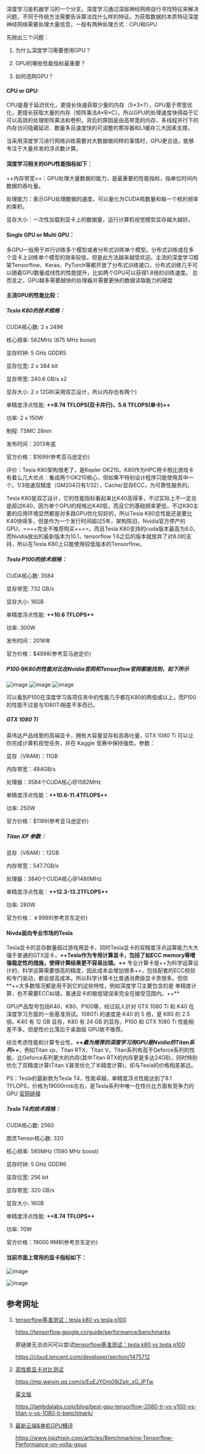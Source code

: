 深度学习是机器学习的一个分支。深度学习通过深层神经网络自行寻找特征来解决问题，不同于传统方法需要告诉算法找什么样的特征。为获取数据的本质特征深度神经网络需要处理大量信息，一般有两种处理方式：CPU和GPU

先抛出三个问题：

1. 为什么深度学习需要使用GPU？

2. GPU的哪些性能指标最重要？

3. 如何选购GPU？


#### CPU or GPU:

CPU是基于延迟优化，更擅长快速获取少量的内存（5×3×7），GPU基于带宽优化，更擅长获取大量的内存（矩阵乘法A×B×C）。所以GPU的处理速度快得益于它可以高效的处理矩阵乘法和卷积，背后的原因是由高带宽的内存、多线程并行下的内存访问隐藏延迟、数量多且速度快的可调整的寄存器和L1缓存三大因素支撑。

当采用深度学习进行网络训练需要对大数据做同样的事情时，GPU更合适，能够专注于大量并发的浮点数计算。


#### 深度学习相关的GPU性能指标如下：

++内存带宽++：GPU处理大量数据的能力，是最重要的性能指标，指单位时间内数据的吞吐量。

处理能力：表示GPU处理数据的速度，可以量化为CUDA核数量和每一个核的频率的乘积。

显存大小：一次性加载到显卡上的数据量，运行计算机视觉模型显存越大越好。

#### Single GPU or Multi GPU：

多GPU一般用于并行训练多个模型或者分布式训练单个模型。分布式训练或在多个显卡上训练单个模型的效率较低，但是此方法越来越受欢迎。主流的深度学习框架Tensorflow、Keras、PyTorch等都开放了分布式训练接口，分布式训练几乎可以随着GPU数量成线性的性能提升，比如两个GPU可以获得1.8倍的训练速度。
总而言之，GPU越多需要越快的处理器并需要更快的数据读取能力的硬盘
 
#### 主流GPU的性能比较：


##### Tesla K80的技术规格：

CUDA核心数: 2 x 2496

核心频率: 562MHz (875 MHz boost)

显存时钟: 5 GHz GDDR5

显存位宽: 2 x 384 bit

显存带宽: 240.6 GB/s x2

显存大小: 2 x 12GB(采用双芯设计，所以内存也有两个)

单精度浮点性能: **++8.74 TFLOPS(双卡并行)、5.6 TFLOPS(单卡)++**

功率: 2 x 150W

制程: TSMC 28nm

发布时间：2013年底

官方价格：$1699(参考亚马逊定价)

评价：Tesla K80架构很老了，是Kepler GK210。K80作为HPC用卡相比游戏卡有着么几大优点：集成两个GK210核心，但如果不特别设计程序只能使用其中一个。1/3倍速双精度（GM204只有1/32），Cache/显存ECC，为可靠性服务的。

Tesla K80是双芯设计，它的性能指标看起来比K40高得多，不过实际上不一定总是超过K40，因为单个GPU的规格比K40低，而且它的基础频率更低，不过K80主要的应用环境显然都是对多路GPU优化较好的，所以Tesla K80总性能还是要比K40快得多，但是作为一个发行时间超过5年，架构陈旧，Nvidia官方停产的GPU，==++完全不推荐购买++==。而且Tesla K80支持的cuda版本最高为8.0，而Nvidia放出的最新版本为10.1，tensorflow 1.6之后的版本就放弃了对8.0的支持，所以在Tesla  K80上只能使用较低版本的Tensorflow。

##### Tesla P100的技术规格：

CUDA核心数: 3584

显存带宽: 732 GB/s

显存大小: 16GB

单精度浮点性能: **++10.6 TFLOPS++**

功率: 300W

发布时间：2016年

官方价格：$4998(参考亚马逊定价)

##### P100与K80的性能对比在Nvidia官网和Tensorflow官网都能找到，如下所示

![image](http://note.youdao.com/yws/res/1130/7DAAC322641B4D33A746DFC1B433EA86)
![image](http://note.youdao.com/yws/res/1201/757B6895932D4A008E3FBD831692C010)
![image](http://note.youdao.com/yws/res/1199/A59C95145576456680C4D992B551A75E)

可以看到P100在深度学习各项任务中的性能几乎都在K80的两倍或以上，而P100的性能不过是与1080Ti相差不多而已。

##### GTX 1080 Ti
英伟达产品线里的高端显卡，拥有大容量显存和高吞吐量，GTX 1080 Ti 可以让你完成计算机视觉任务，并在 Kaggle 竞赛中保持强势。参数：

显存（VRAM）：11GB

内存带宽：484GB/s

处理器：3584个CUDA核心@1582MHz

单精度浮点性能：**++10.6-11.4TFLOPS++**

功率: 250W

官方价格：$1199(参考亚马逊定价)

##### Titan XP 参数：

显存（VRAM）：12GB

内存带宽：547.7GB/s

处理器：3840个CUDA核心@1480MHz

单精度浮点性能：**++12.3-13.2TFLOPS++**

功率: 280W

官方价格：￥9999(参考京东定价)



#### Nivda面向专业市场的Tesla
Tesla显卡的显存数量超过游戏用显卡，同时Tesla显卡的双精度浮点运算能力大大强于普通的GTX显卡，**++Tesla作为专用计算显卡，包括了如ECC memory等增强稳定性的措施，使得计算结果更不容易出错。++**
专业计算卡是++为科学运算设计的，科学运算需要很高的精度，因此成本会增加很多++，包括配套的ECC校验和专门驱动，都会提高成本。所以科学计算卡比普通消费级显卡贵很多。但但**++大多数情况都是用不到它的这些特性，例如深度学习主要包含的是 单精度计算，也不需要ECC纠错，普通显卡的极低错误率完全在接受范围内。++**

GPU产品型号包括K40、K80、P100等，经过前人针对 GTX 1080 Ti 和 K40 在深度学习方面的一些基准测试。1080Ti 的速度是 K40 的 5 倍，是 K80 的 2.5 倍。K40 有 12 GB 显存，K80 有 24 GB 的显存。P100 和 GTX 1080 Ti 性能相差不多。但是性价比落后于桌面级 GPU故不推荐。

综合考虑性能和计算专业性，***++最为推荐的深度学习用GPU是Nvidia的Titan系列++***，例如Titan xp、Titan RTX、Titan V，Titan系列有高于Geforce系列的性能，比Geforce系列更大的内存(其中Titan RTX的内存更是多达24GB)，同时特别优化了双精度计算(Titan V甚至优化了半精度计算)，却与Tesla的价格相差甚远。

PS：Tesla的最新款为Tesla T4，性能卓越，单精度浮点性能达到了8.1 TFLOPS，价格为19000rmb左右，是Tesla系列中唯一在性价比方面有竞争力的GPU
[官网链接](https://www.nvidia.cn/data-center/tesla-t4/)
##### Tesla T4的技术规格：

CUDA核心数: 2560

图灵Tensor核心数: 320

核心频率: 585MHz (1590 MHz boost)

显存时钟: 5 GHz GDDR6

显存位宽: 256 bit

显存带宽: 320 GB/s

显存大小: 16GB

单精度浮点性能: **++8.74 TFLOPS++**

功率: 70W

官方价格：19000 RMB(参考京东定价)


#### 当前市面上常用的显卡指标如下：

![image](http://note.youdao.com/yws/res/822/F35065E3123E4E6F8B4B17675A6DBA9C)

![image](http://note.youdao.com/yws/res/1175/41211CF067044ED18CEE5D98A108153F)


## 参考网址
1. [tensorflow基准测试：tesla k80 vs tesla p100](https://tensorflow.google.cn/guide/performance/benchmarks)

    https://tensorflow.google.cn/guide/performance/benchmarks
    
    原链接无法访问可以尝试[tensorflow基准测试：tesla k80 vs tesla p100](https://cloud.tencent.com/developer/section/1475712)
    
    https://cloud.tencent.com/developer/section/1475712

2. [高性能显卡对比测试](https://mp.weixin.qq.com/s/EuEJYOm09iZpIr_xG_lPTw)
    
    https://mp.weixin.qq.com/s/EuEJYOm09iZpIr_xG_lPTw

    [英文版](https://lambdalabs.com/blog/best-gpu-tensorflow-2080-ti-vs-v100-vs-titan-v-vs-1080-ti-benchmark/)
    
    https://lambdalabs.com/blog/best-gpu-tensorflow-2080-ti-vs-v100-vs-titan-v-vs-1080-ti-benchmark/
    
3. [最新云端&单机GPU横评](https://www.jiqizhixin.com/articles/Benchmarking-Tensorflow-Performance-on-volta-gpus)
    
    https://www.jiqizhixin.com/articles/Benchmarking-Tensorflow-Performance-on-volta-gpus
